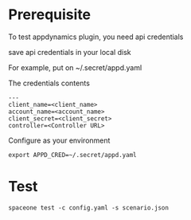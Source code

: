 # Prerequisite

To test appdynamics plugin, you need api credentials

save api credentials in your local disk

For example, put on ~/.secret/appd.yaml

The credentials contents

~~~
---
client_name=<client_name>
account_name=<account_name>
client_secret=<client_secret>
controller=<Controller URL>
~~~

Configure as your environment

~~~
export APPD_CRED=~/.secret/appd.yaml
~~~

# Test

~~~
spaceone test -c config.yaml -s scenario.json
~~~ 
